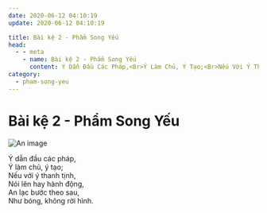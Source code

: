 ```yaml
---
date: 2020-06-12 04:10:19
update: 2020-06-12 04:10:19

title: Bài kệ 2 - Phẩm Song Yếu
head:
  - - meta
    - name: Bài kệ 2 - Phẩm Song Yếu
      content: Ý Dẫn Đầu Các Pháp,<Br>Ý Làm Chủ, Ý Tạo;<Br>Nếu Với Ý Thanh Tịnh,<Br>Nói Lên Hay Hành Động,<Br>An Lạc Bước Theo Sau,<Br>Như Bóng, Không Rời Hình.<Br>
category:
  - pham-song-yeu
---
```


# Bài kệ 2 - Phẩm Song Yếu

![An image](/img/pham-song-yeu/pham-song-yeu-002.jpg)

Ý dẫn đầu các pháp,<br>Ý làm chủ, ý tạo;<br>Nếu với ý thanh tịnh,<br>Nói lên hay hành động,<br>An lạc bước theo sau,<br>Như bóng, không rời hình.<br>
